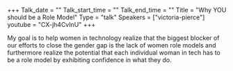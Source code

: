 +++
Talk_date = ""
Talk_start_time = ""
Talk_end_time = ""
Title = "Why YOU should be a Role Model"
Type = "talk"
Speakers = ["victoria-pierce"]
youtube = "CX-jh4CvInU"
+++

My goal is to help women in technology realize that the biggest blocker of our efforts to close the gender gap is the lack of women role models and furthermore realize the potential that each individual woman in tech has to be a role model by exhibiting confidence in what they do.

